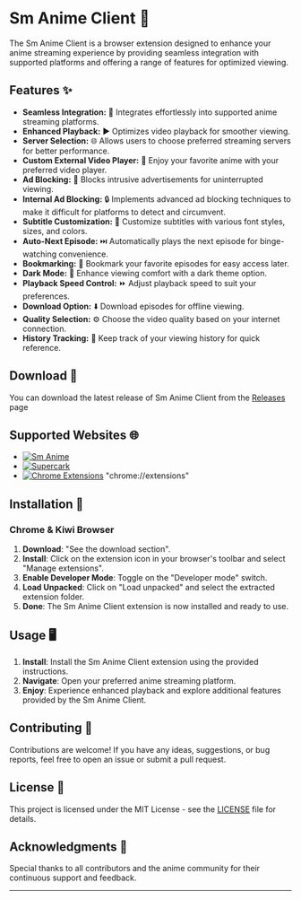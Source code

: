 # Sm Anime Client 🎌

The Sm Anime Client is a browser extension designed to enhance your anime streaming experience by providing seamless integration with supported platforms and offering a range of features for optimized viewing.

## Features ✨

- **Seamless Integration:** 🔄 Integrates effortlessly into supported anime streaming platforms.
- **Enhanced Playback:** ▶️ Optimizes video playback for smoother viewing.
- **Server Selection:** 🌐 Allows users to choose preferred streaming servers for better performance.
- **Custom External Video Player:** 🎥 Enjoy your favorite anime with your preferred video player.
- **Ad Blocking:** 🚫 Blocks intrusive advertisements for uninterrupted viewing.
- **Internal Ad Blocking:** 🔒 Implements advanced ad blocking techniques to make it difficult for platforms to detect and circumvent.
- **Subtitle Customization:** 📝 Customize subtitles with various font styles, sizes, and colors.
- **Auto-Next Episode:** ⏭️ Automatically plays the next episode for binge-watching convenience.
- **Bookmarking:** 📑 Bookmark your favorite episodes for easy access later.
- **Dark Mode:** 🌙 Enhance viewing comfort with a dark theme option.
- **Playback Speed Control:** ⏩ Adjust playback speed to suit your preferences.
- **Download Option:** ⬇️ Download episodes for offline viewing.
- **Quality Selection:** ⚙️ Choose the video quality based on your internet connection.
- **History Tracking:** 📅 Keep track of your viewing history for quick reference.

## Download 🚀
You can download the latest release of Sm Anime Client from the [Releases](https://github.com/wa-inc/Sm-Anime/releases/tag/v2.0) page

## Supported Websites 🌐

- [![Sm Anime](https://img.shields.io/badge/Sm_Anime-Visit-9cf)](https://cdn3.xsanime.live/)
- [![Supercark](https://img.shields.io/badge/Supercark-Visit-blue)](https://supercark.com/sz_sz/)
- [![Chrome Extensions](https://img.shields.io/badge/Chrome_Extensions-Visit-green)](chrome://extensions) "chrome://extensions"


## Installation 🚀

### Chrome & Kiwi Browser

1. **Download**: "See the download section".
2. **Install**: Click on the extension icon in your browser's toolbar and select "Manage extensions".
3. **Enable Developer Mode**: Toggle on the "Developer mode" switch.
4. **Load Unpacked**: Click on "Load unpacked" and select the extracted extension folder.
5. **Done**: The Sm Anime Client extension is now installed and ready to use.

## Usage 🖥️

1. **Install**: Install the Sm Anime Client extension using the provided instructions.
2. **Navigate**: Open your preferred anime streaming platform.
3. **Enjoy**: Experience enhanced playback and explore additional features provided by the Sm Anime Client.

## Contributing 🤝

Contributions are welcome! If you have any ideas, suggestions, or bug reports, feel free to open an issue or submit a pull request.


## License 📄

This project is licensed under the MIT License - see the [LICENSE](LICENSE) file for details.

## Acknowledgments 🙏

Special thanks to all contributors and the anime community for their continuous support and feedback.

---

